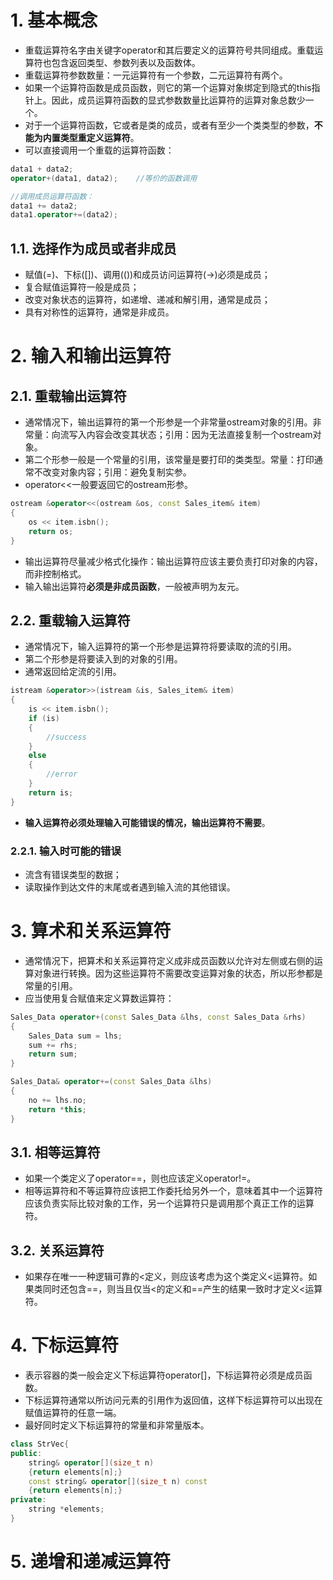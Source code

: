 # 1. 基本概念
- 重载运算符名字由关键字operator和其后要定义的运算符号共同组成。重载运算符也包含返回类型、参数列表以及函数体。
- 重载运算符参数数量：一元运算符有一个参数，二元运算符有两个。
- 如果一个运算符函数是成员函数，则它的第一个运算对象绑定到隐式的this指针上。因此，成员运算符函数的显式参数数量比运算符的运算对象总数少一个。
- 对于一个运算符函数，它或者是类的成员，或者有至少一个类类型的参数，**不能为内置类型重定义运算符**。  
- 可以直接调用一个重载的运算符函数：  

```C++
data1 + data2;
operator+(data1, data2);    //等价的函数调用

//调用成员运算符函数：
data1 += data2;
data1.operator+=(data2);
```
## 1.1. 选择作为成员或者非成员
- 赋值(=)、下标([])、调用(())和成员访问运算符(->)必须是成员；
- 复合赋值运算符一般是成员；
- 改变对象状态的运算符，如递增、递减和解引用，通常是成员；
- 具有对称性的运算符，通常是非成员。

# 2. 输入和输出运算符
## 2.1. 重载输出运算符
- 通常情况下，输出运算符的第一个形参是一个非常量ostream对象的引用。非常量：向流写入内容会改变其状态；引用：因为无法直接复制一个ostream对象。
- 第二个形参一般是一个常量的引用，该常量是要打印的类类型。常量：打印通常不改变对象内容；引用：避免复制实参。
- operator<<一般要返回它的ostream形参。  

```C++
ostream &operator<<(ostream &os, const Sales_item& item)
{
    os << item.isbn();
    return os;
}
```
- 输出运算符尽量减少格式化操作：输出运算符应该主要负责打印对象的内容，而非控制格式。
- 输入输出运算符**必须是非成员函数**，一般被声明为友元。

## 2.2. 重载输入运算符
- 通常情况下，输入运算符的第一个形参是运算符将要读取的流的引用。
- 第二个形参是将要读入到的对象的引用。
- 通常返回给定流的引用。  

```C++
istream &operator>>(istream &is, Sales_item& item)
{
    is << item.isbn();
    if (is)
    {
        //success
    }
    else
    {
        //error
    }
    return is;
}
```
- **输入运算符必须处理输入可能错误的情况，输出运算符不需要**。

### 2.2.1. 输入时可能的错误
- 流含有错误类型的数据；
- 读取操作到达文件的末尾或者遇到输入流的其他错误。

# 3. 算术和关系运算符
- 通常情况下，把算术和关系运算符定义成非成员函数以允许对左侧或右侧的运算对象进行转换。因为这些运算符不需要改变运算对象的状态，所以形参都是常量的引用。
- 应当使用复合赋值来定义算数运算符：  

```C++
Sales_Data operator+(const Sales_Data &lhs, const Sales_Data &rhs)
{
    Sales_Data sum = lhs;
    sum += rhs;
    return sum;
}

Sales_Data& operator+=(const Sales_Data &lhs)
{
    no += lhs.no;
    return *this;
}  
```  

## 3.1. 相等运算符
- 如果一个类定义了operator==，则也应该定义operator!=。
- 相等运算符和不等运算符应该把工作委托给另外一个，意味着其中一个运算符应该负责实际比较对象的工作，另一个运算符只是调用那个真正工作的运算符。

## 3.2. 关系运算符
- 如果存在唯一一种逻辑可靠的<定义，则应该考虑为这个类定义<运算符。如果类同时还包含==，则当且仅当<的定义和==产生的结果一致时才定义<运算符。

# 4. 下标运算符
- 表示容器的类一般会定义下标运算符operator[]，下标运算符必须是成员函数。
- 下标运算符通常以所访问元素的引用作为返回值，这样下标运算符可以出现在赋值运算符的任意一端。
- 最好同时定义下标运算符的常量和非常量版本。  

```C++
class StrVec{
public:
    string& operator[](size_t n)
    {return elements[n];}
    const string& operator[](size_t n) const
    {return elements[n];}
private:
    string *elements;
}
```

# 5. 递增和递减运算符
